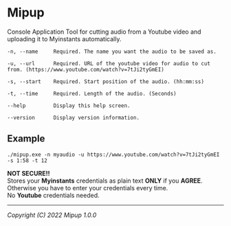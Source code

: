 # Mipup 

Console Application Tool for cutting audio from a Youtube video and uploading it to Myinstants automatically.

	-n, --name     Required. The name you want the audio to be saved as.

	-u, --url      Required. URL of the youtube video for audio to cut from. (https://www.youtube.com/watch?v=7tJi2tyGmEI)

	-s, --start    Required. Start position of the audio. (hh:mm:ss)

	-t, --time     Required. Length of the audio. (Seconds)

	--help         Display this help screen.

	--version      Display version information.

## Example

	./mipup.exe -n myaudio -u https://www.youtube.com/watch?v=7tJi2tyGmEI -s 1:58 -t 12

**NOT SECURE!!**\
Stores your **Myinstants** credentials as plain text **ONLY** if you **AGREE**. Otherwise you have to enter your credentials every time.\
No **Youtube** credentials needed.

---

*Copyright (C) 2022 Mipup 1.0.0*